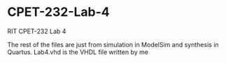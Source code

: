 # CPET-232-Lab-4
RIT CPET-232 Lab 4

The rest of the files are just from simulation in ModelSim and synthesis in Quartus. Lab4.vhd is the VHDL file written by me
